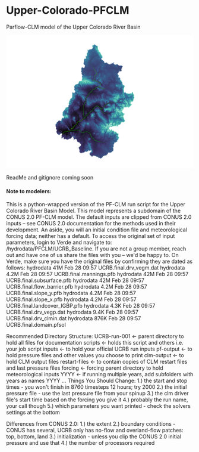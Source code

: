 # Upper-Colorado-PFCLM

Parflow-CLM model of the Upper Colorado River Basin 

![new_layout](ReadMe_Image.png)

ReadMe and gitignore coming soon

#### Note to modelers:
This is a python-wrapped version of the PF-CLM run script for the Upper Colorado River
Basin Model. This model represents a subdomain of the CONUS 2.0 PF-CLM model. The default
inputs are clipped from CONUS 2.0 inputs – see CONUS 2.0 documentation for the methods
used in their development. An aside, you will an initial condition file and meteorological
forcing data; neither has a default. To access the original set of input parameters, login 
to Verde and navigate to: /hydrodata/PFCLM/UCRB_Baseline. If you are not a group member, 
reach out and have one of us share the files with you – we'd be happy to. On Verde, make 
sure you have the original files by confirming they are dated as follows:
         hydrodata  41M Feb 28 09:57 UCRB.final.drv_vegm.dat
         hydrodata 4.2M Feb 28 09:57 UCRB.final.mannings.pfb
         hydrodata  42M Feb 28 09:57 UCRB.final.subsurface.pfb
         hydrodata  42M Feb 28 09:57 UCRB.final.flow_barrier.pfb
         hydrodata 4.2M Feb 28 09:57 UCRB.final.slope_y.pfb
         hydrodata 4.2M Feb 28 09:57 UCRB.final.slope_x.pfb
         hydrodata 4.2M Feb 28 09:57 UCRB.final.landcover_IGBP.pfb
         hydrodata 4.3K Feb 28 09:57 UCRB.final.drv_vegp.dat
         hydrodata 9.4K Feb 28 09:57 UCRB.final.drv_clmin.dat
         hydrodata 876K Feb 28 09:57 UCRB.final.domain.pfsol
         
Recommended Directory Structure:
    UCRB-run-001         <- parent directory to hold all files for documentation
        scripts          <- holds this script and others i.e. your job script
        inputs           <- to hold your official UCRB run inputs
        pf-output        <- to hold pressure files and other values you choose to print
        clm-output       <- to hold CLM output files
        restart-files    <- to contain copies of CLM restart files and last pressure files
        forcing          <- forcing parent directory to hold meteorological inputs
            YYYY         <- if running multiple years, add subfolders with years as names
            YYYY
            ...
Things You Should Change:
    1.) the start and stop times - you won't finish in 8760 timesteps 12 hours; try 2000
    2.) the initial pressure file - use the last pressure file from your spinup
    3.) the clm driver file's start time based on the forcing you give it
    4.) probably the run name, your call though
    5.) which parameters you want printed - check the solvers settings at the bottom
    
Differences from CONUS 2.0:
    1.) the extent
    2.) boundary conditions - CONUS has several, UCRB only has no-flow and overland-flow
            patches: top, bottom, land
    3.) initialization - unless you clip the CONUS 2.0 initial pressure and use that
    4.) the number of processors required

